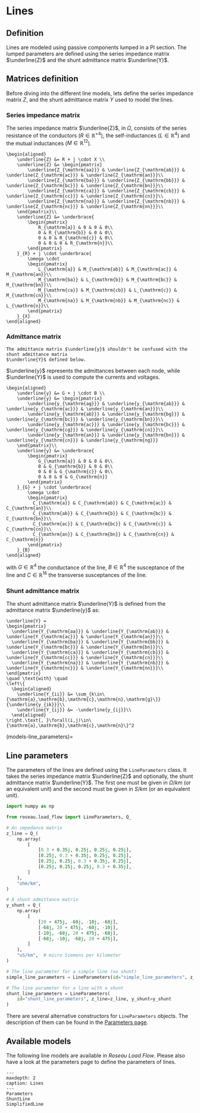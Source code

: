 # Lines

## Definition

Lines are modeled using passive components lumped in a PI section. The lumped parameters are
defined using the series impedance matrix $\underline{Z}$ and the shunt admittance matrix
$\underline{Y}$.

## Matrices definition

Before diving into the different line models, lets define the series impedance matrix $Z$, and the
shunt admittance matrix $Y$ used to model the lines.

### Series impedance matrix

The series impedance matrix $\underline{Z}$, in $\Omega$, consists of the series resistance of the
conductors ($R\in{\mathbb{R}^+}^4$), the self-inductances ($L\in\mathbb{R}^4$) and the mutual
inductances ($M\in\mathbb{R}^{12}$).

```{math}
\begin{aligned}
    \underline{Z} &= R + j \cdot X \\
    \underline{Z} &= \begin{pmatrix}
        \underline{Z_{\mathrm{aa}}} & \underline{Z_{\mathrm{ab}}} & \underline{Z_{\mathrm{ac}}} & \underline{Z_{\mathrm{an}}}\\
        \underline{Z_{\mathrm{ba}}} & \underline{Z_{\mathrm{bb}}} & \underline{Z_{\mathrm{bc}}} & \underline{Z_{\mathrm{bn}}}\\
        \underline{Z_{\mathrm{ca}}} & \underline{Z_{\mathrm{cb}}} & \underline{Z_{\mathrm{cc}}} & \underline{Z_{\mathrm{cn}}}\\
        \underline{Z_{\mathrm{na}}} & \underline{Z_{\mathrm{nb}}} & \underline{Z_{\mathrm{nc}}} & \underline{Z_{\mathrm{nn}}}\\
    \end{pmatrix}\\
    \underline{Z} &= \underbrace{
        \begin{pmatrix}
            R_{\mathrm{a}} & 0 & 0 & 0\\
            0 & R_{\mathrm{b}} & 0 & 0\\
            0 & 0 & R_{\mathrm{c}} & 0\\
            0 & 0 & 0 & R_{\mathrm{n}}\\
        \end{pmatrix}
    }_{R} + j \cdot \underbrace{
        \omega \cdot
        \begin{pmatrix}
            L_{\mathrm{a}} & M_{\mathrm{ab}} & M_{\mathrm{ac}} & M_{\mathrm{an}}\\
            M_{\mathrm{ba}} & L_{\mathrm{b}} & M_{\mathrm{bc}} & M_{\mathrm{bn}}\\
            M_{\mathrm{ca}} & M_{\mathrm{cb}} & L_{\mathrm{c}} & M_{\mathrm{cn}}\\
            M_{\mathrm{na}} & M_{\mathrm{nb}} & M_{\mathrm{nc}} & L_{\mathrm{n}}\\
        \end{pmatrix}
    }_{X}
\end{aligned}
```

### Admittance matrix

```{warning}
The admittance matrix $\underline{y}$ shouldn't be confused with the shunt admittance matrix
$\underline{Y}$ defined below.
```

$\underline{y}$ represents the admittances between each node, while $\underline{Y}$ is used to
compute the currents and voltages.

```{math}
\begin{aligned}
    \underline{y} &= G + j \cdot B \\
    \underline{y} &= \begin{pmatrix}
        \underline{y_{\mathrm{ag}}} & \underline{y_{\mathrm{ab}}} & \underline{y_{\mathrm{ac}}} & \underline{y_{\mathrm{an}}}\\
        \underline{y_{\mathrm{ab}}} & \underline{y_{\mathrm{bg}}} & \underline{y_{\mathrm{bc}}} & \underline{y_{\mathrm{bn}}}\\
        \underline{y_{\mathrm{ac}}} & \underline{y_{\mathrm{bc}}} & \underline{y_{\mathrm{cg}}} & \underline{y_{\mathrm{cn}}}\\
        \underline{y_{\mathrm{an}}} & \underline{y_{\mathrm{bn}}} & \underline{y_{\mathrm{cn}}} & \underline{y_{\mathrm{ng}}}
    \end{pmatrix}\\
    \underline{y} &= \underbrace{
        \begin{pmatrix}
            G_{\mathrm{a}} & 0 & 0 & 0\\
            0 & G_{\mathrm{b}} & 0 & 0\\
            0 & 0 & G_{\mathrm{c}} & 0\\
            0 & 0 & 0 & G_{\mathrm{n}}
        \end{pmatrix}
    }_{G} + j \cdot \underbrace{
        \omega \cdot
        \begin{pmatrix}
          C_{\mathrm{a}} & C_{\mathrm{ab}} & C_{\mathrm{ac}} & C_{\mathrm{an}}\\
          C_{\mathrm{ab}} & C_{\mathrm{b}} & C_{\mathrm{bc}} & C_{\mathrm{bn}}\\
          C_{\mathrm{ac}} & C_{\mathrm{bc}} & C_{\mathrm{c}} & C_{\mathrm{cn}}\\
          C_{\mathrm{an}} & C_{\mathrm{bn}} & C_{\mathrm{cn}} & C_{\mathrm{n}}
        \end{pmatrix}
    }_{B}
\end{aligned}
```

with $G\in\mathbb{R}^4$ the conductance of the line, $B\in\mathbb{R}^4$ the susceptance of the line and
$C\in\mathbb{R}^{16}$ the transverse susceptances of the line.

### Shunt admittance matrix

The shunt admittance matrix $\underline{Y}$ is defined from the admittance matrix $\underline{y}$ as:

```{math}
\underline{Y} =
\begin{pmatrix}
  \underline{Y_{\mathrm{aa}}} & \underline{Y_{\mathrm{ab}}} & \underline{Y_{\mathrm{ac}}} & \underline{Y_{\mathrm{an}}}\\
  \underline{Y_{\mathrm{ba}}} & \underline{Y_{\mathrm{bb}}} & \underline{Y_{\mathrm{bc}}} & \underline{Y_{\mathrm{bn}}}\\
  \underline{Y_{\mathrm{ca}}} & \underline{Y_{\mathrm{cb}}} & \underline{Y_{\mathrm{cc}}} & \underline{Y_{\mathrm{cn}}}\\
  \underline{Y_{\mathrm{na}}} & \underline{Y_{\mathrm{nb}}} & \underline{Y_{\mathrm{nc}}} & \underline{Y_{\mathrm{nn}}}\\
\end{pmatrix}
\quad \text{with} \quad
\left\{
  \begin{aligned}
    \underline{Y_{ii}} &= \sum_{k\in\{\mathrm{a},\mathrm{b},\mathrm{c},\mathrm{n},\mathrm{g}\}}{\underline{y_{ik}}}\\
    \underline{Y_{ij}} &= -\underline{y_{ij}}\\
  \end{aligned}
\right.\text{, }\forall(i,j)\in\{\mathrm{a},\mathrm{b},\mathrm{c},\mathrm{n}\}^2
```

(models-line_parameters)=

## Line parameters

The parameters of the lines are defined using the `LineParameters` class. It takes the series
impedance matrix $\underline{Z}$ and optionally, the shunt admittance matrix $\underline{Y}$. The
first one must be given in $\Omega/km$ (or an equivalent unit) and the second must be given in
$S/km$ (or an equivalent unit).

```python
import numpy as np

from roseau.load_flow import LineParameters, Q_

# An impedance matrix
z_line = Q_(
    np.array(
        [
            [0.3 + 0.35j, 0.25j, 0.25j, 0.25j],
            [0.25j, 0.3 + 0.35j, 0.25j, 0.25j],
            [0.25j, 0.25j, 0.3 + 0.35j, 0.25j],
            [0.25j, 0.25j, 0.25j, 0.3 + 0.35j],
        ]
    ),
    "ohm/km",
)

# A shunt admittance matrix
y_shunt = Q_(
    np.array(
        [
            [20 + 475j, -68j, -10j, -68j],
            [-68j, 20 + 475j, -68j, -10j],
            [-10j, -68j, 20 + 475j, -68j],
            [-68j, -10j, -68j, 20 + 475j],
        ]
    ),
    "uS/km",  # micro Siemens per kilometer
)

# The line parameter for a simple line (no shunt)
simple_line_parameters = LineParameters(id="simple_line_parameters", z_line=z_line)

# The line parameter for a line with a shunt
shunt_line_parameters = LineParameters(
    id="shunt_line_parameters", z_line=z_line, y_shunt=y_shunt
)
```

There are several alternative constructors for `LineParameters` objects. The description of them can be found in the
[Parameters page](Parameters.md).

## Available models

The following line models are available in _Roseau Load Flow_. Please also have a look at the parameters page to
define the parameters of lines.

```{toctree}
---
maxdepth: 2
caption: Lines
---
Parameters
ShuntLine
SimplifiedLine
```
